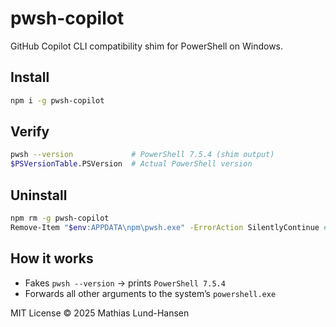 # pwsh-copilot

GitHub Copilot CLI compatibility shim for PowerShell on Windows.

## Install

```bash
npm i -g pwsh-copilot
```

## Verify

```bash
pwsh --version             # PowerShell 7.5.4 (shim output)
$PSVersionTable.PSVersion  # Actual PowerShell version
```

## Uninstall

```bash
npm rm -g pwsh-copilot
Remove-Item "$env:APPDATA\npm\pwsh.exe" -ErrorAction SilentlyContinue # Remove leftover shim
```

## How it works

* Fakes `pwsh --version` → prints `PowerShell 7.5.4`
* Forwards all other arguments to the system’s `powershell.exe`

MIT License © 2025 Mathias Lund-Hansen
